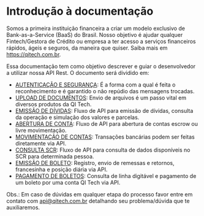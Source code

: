 # Introdução à documentação

Somos a primeira instituição financeira a criar um modelo exclusivo de Bank-as-a-Service (BaaS) do Brasil. Nosso objetivo é ajudar qualquer Fintech/Gestora de Crédito ou empresa a ter acesso a serviços financeiros rápidos, ágeis e seguros, da maneira que quiser. Saiba mais em https://qitech.com.br.

Essa documentação tem como objetivo descrever e guiar o desenvolvedor a utilizar nossa API Rest. O documento será dividido em:

- [AUTENTICAÇÃO E SEGURANÇA](?file=221): É a forma com a qual é feita o reconhecimento e é garantido o não repúdio das mensagens trocadas.
- [UPLOAD DE DOCUMENTOS](?file=331): Envio de arquivos é um passo vital em diversos produtos da QI Tech.
- [EMISSÃO DE DÍVIDAS](?file=441): Fluxo de API para emissão de dívidas, consulta da operação e simulação dos valores e parcelas.
- [ABERTURA DE CONTA](?file=551): Fluxo de API para abertura de contas escrow ou livre movimentação.
- [MOVIMENTAÇÃO DE CONTAS](?file=661): Transações bancárias podem ser feitas diretamente via API.
- [CONSULTA SCR](?file=771): Fluxo de API para consulta de dados disponíveis no SCR para determinada pessoa.
- [EMISSÃO DE BOLETO](?file=881): Registro, envio de remessas e retornos, francesinha e posição diária via API.
- [PAGAMENTO DE BOLETOS](?file=991): Consulta de linha digitável e pagamento de um boleto por uma conta QI Tech via API.

Obs.: Em caso de dúvidas em qualquer etapa do processo favor entre em contato com [api@qitech.com.br](mailto:api@qitech.com.br) detalhando seu problema/dúvida que te auxiliaremos.
